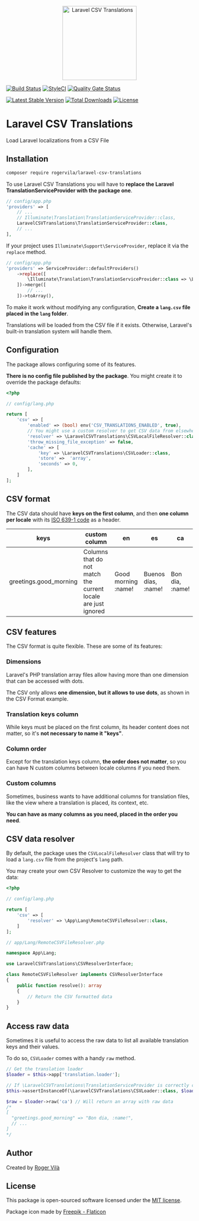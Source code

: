 <p align="center"><img width="200" src="https://i.ibb.co/VmZYSSM/csv.png" alt="Laravel CSV Translations" /></p>

[![Build Status](https://github.com/rogervila/laravel-csv-translations/workflows/build/badge.svg)](https://github.com/rogervila/laravel-csv-translations/actions)
[![StyleCI](https://github.styleci.io/repos/211657121/shield?branch=main)](https://github.styleci.io/repos/211657121)
[![Quality Gate Status](https://sonarcloud.io/api/project_badges/measure?project=rogervila_laravel-csv-translations&metric=alert_status)](https://sonarcloud.io/dashboard?id=rogervila_laravel-csv-translations)

[![Latest Stable Version](https://poser.pugx.org/rogervila/laravel-csv-translations/v/stable)](https://packagist.org/packages/rogervila/laravel-csv-translations)
[![Total Downloads](https://poser.pugx.org/rogervila/laravel-csv-translations/downloads)](https://packagist.org/packages/rogervila/laravel-csv-translations)
[![License](https://poser.pugx.org/rogervila/laravel-csv-translations/license)](https://packagist.org/packages/rogervila/laravel-csv-translations)

# Laravel CSV Translations

Load Laravel localizations from a CSV File

## Installation

```sh
composer require rogervila/laravel-csv-translations
```

To use Laravel CSV Translations you will have to **replace the Laravel TranslationServiceProvider with the package one**.

```php
// config/app.php
'providers' => [
    // ...
    // Illuminate\Translation\TranslationServiceProvider::class,
    LaravelCSVTranslations\TranslationServiceProvider::class,
    // ...
],
```

If your project uses `Illuminate\Support\ServiceProvider`, replace it via the `replace` method.

```php
// config/app.php
'providers' => ServiceProvider::defaultProviders()
    ->replace([
        \Illuminate\Translation\TranslationServiceProvider::class => \LaravelCSVTranslations\TranslationServiceProvider::class,
    ])->merge([
        // ...
    ])->toArray(),
```

To make it work without modifying any configuration, **Create a `lang.csv` file placed in the `lang` folder**.

Translations will be loaded from the CSV file if it exists. Otherwise, Laravel's built-in translation system will handle them.


## Configuration

The package allows configuring some of its features.

**There is no config file published by the package**. You might create it to override the package defaults:

```php
<?php

// config/lang.php

return [
    'csv' => [
        'enabled' => (bool) env('CSV_TRANSLATIONS_ENABLED', true),
        // You might use a custom resolver to get CSV data from elsewhere
        'resolver' => \LaravelCSVTranslations\CSVLocalFileResolver::class,
        'throw_missing_file_exception' => false,
        'cache' => [
            'key' => \LaravelCSVTranslations\CSVLoader::class,
            'store' =>  'array',
            'seconds' => 0,
        ],
    ]
];
```

## CSV format

The CSV data should have **keys on the first column**, and then **one column per locale** with its [ISO 639-1 code](https://en.wikipedia.org/wiki/List_of_ISO_639-1_codes) as a header.

| keys                   | custom column                                                 | en                  | es                  | ca              |
|------------------------|---------------------------------------------------------------|---------------------|---------------------|-----------------|
| greetings.good_morning | Columns that do not match the current locale are just ignored | Good morning :name! | Buenos días, :name! | Bon dia, :name! |


## CSV features

The CSV format is quite flexible. These are some of its features:


### Dimensions

Laravel's PHP translation array files allow having more than one dimension that can be accessed with dots.

The CSV only allows **one dimension, but it allows to use dots**, as shown in the CSV Format example.


### Translation keys column

While keys must be placed on the first column, its header content does not matter, so it's **not necessary to name it "keys"**.


### Column order

Except for the translation keys column, **the order does not matter**, so you can have N custom columns between locale columns if you need them.


### Custom columns

Sometimes, business wants to have additional columns for translation files, like the view where a translation is placed, its context, etc.

**You can have as many columns as you need, placed in the order you need**.


## CSV data resolver

By default, the package uses the `CSVLocalFileResolver` class that will try to load a `lang.csv` file from the project's `lang` path.

You may create your own CSV Resolver to customize the way to get the data:

```php
<?php

// config/lang.php

return [
    'csv' => [
        'resolver' => \App\Lang\RemoteCSVFileResolver::class,
    ]
];

// app/Lang/RemoteCSVFileResolver.php

namespace App\Lang;

use LaravelCSVTranslations\CSVResolverInterface;

class RemoteCSVFileResolver implements CSVResolverInterface
{
    public function resolve(): array
    {
        // Return the CSV formatted data
    }
}
```

## Access raw data

Sometimes it is useful to access the raw data to list all available translation keys and their values. 

To do so, `CSVLoader` comes with a handy `raw` method.

```php
// Get the translation loader
$loader = $this->app['translation.loader'];

// If \LaravelCSVTranslations\TranslationServiceProvider is correctly configured, it should be an instance of CSVLoader 
$this->assertInstanceOf(\LaravelCSVTranslations\CSVLoader::class, $loader);

$raw = $loader->raw('ca') // Will return an array with raw data
/*
[
  "greetings.good_morning" => "Bon dia, :name!",
  // ...
]
*/
```

## Author

Created by [Roger Vilà](https://rogervila.es)


## License

This package is open-sourced software licensed under the [MIT license](https://opensource.org/licenses/MIT).

Package icon made by <a href="https://www.flaticon.com/free-icons/csv">Freepik - Flaticon</a>
